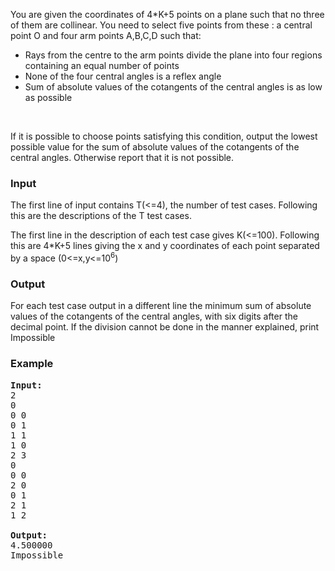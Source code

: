 <p>You are given the coordinates of 4*K+5 points on a plane such that no three of them are collinear. You need to select five points from these : a central point O and four arm points A,B,C,D such that:</p>
<ul>
<li>Rays from the centre to the arm points divide the plane into four regions containing an equal number of points </li>
<li>None of the four central angles is a reflex angle </li>
<li> Sum of absolute values of the cotangents of the central angles is as low as possible </li>
</ul>
<p>&nbsp;</p>
<p>If it is possible to choose points satisfying this condition, output the lowest possible value for the sum of absolute values of the cotangents of the central angles. Otherwise report that it is not possible.</p>
<h3>Input</h3>
<p>The first line of input contains T(&lt;=4), the number of test cases. Following this are the descriptions of the T test cases.</p>
<p>The first line in the description of each test case gives K(&lt;=100). Following this are 4*K+5 lines giving the x and y coordinates of each point separated by a space (0&lt;=x,y&lt;=10<sup>6</sup>)</p>
<h3>Output</h3>
<p>For each test case output in a different line the minimum sum of absolute values of the cotangents of the central angles, with six digits after the decimal point. If the division cannot be done in the manner explained, print Impossible</p>
<h3>Example</h3>
<pre><strong>Input:</strong><br>2<br>0<br>0 0<br>0 1<br>1 1<br>1 0<br>2 3<br>0<br>0 0<br>2 0<br>0 1<br>2 1<br>1 2<br><br><strong>Output:</strong><br>4.500000<br>Impossible<br></pre>